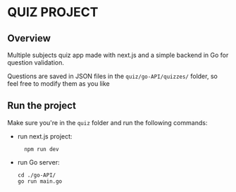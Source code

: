 # QUIZ PROJECT

## Overview

Multiple subjects quiz app made with next.js and a simple backend in Go for question validation.

Questions are saved in JSON files in the `quiz/go-API/quizzes/` folder, so feel free to modify them as you like

## Run the project

Make sure you're in the `quiz` folder and run the following commands:

- run next.js project:

  ```
    npm run dev
  ```

- run Go server:

  ```
  cd ./go-API/
  go run main.go
  ```
